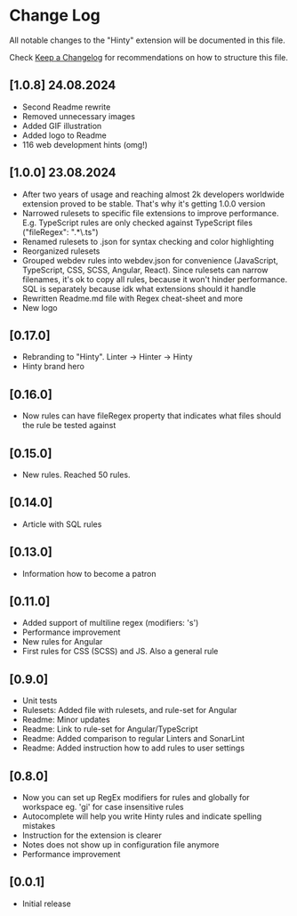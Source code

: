 # Change Log

All notable changes to the "Hinty" extension will be documented in this file.

Check [Keep a Changelog](http://keepachangelog.com/) for recommendations on how to structure this file.

## [1.0.8] 24.08.2024

- Second Readme rewrite
- Removed unnecessary images
- Added GIF illustration
- Added logo to Readme
- 116 web development hints (omg!)

## [1.0.0] 23.08.2024

- After two years of usage and reaching almost 2k developers worldwide extension proved to be stable. That's why it's getting 1.0.0 version
- Narrowed rulesets to specific file extensions to improve performance. E.g. TypeScript rules are only checked against TypeScript files ("fileRegex": ".*\\.ts")
- Renamed rulesets to .json for syntax checking and color highlighting
- Reorganized rulesets
- Grouped webdev rules into webdev.json for convenience (JavaScript, TypeScript, CSS, SCSS, Angular, React). Since rulesets can narrow filenames, it's ok to copy all rules, because it won't hinder performance. SQL is separately because idk what extensions should it handle
- Rewritten Readme.md file with Regex cheat-sheet and more
- New logo

## [0.17.0]

- Rebranding to "Hinty". Linter -> Hinter -> Hinty
- Hinty brand hero

## [0.16.0]

- Now rules can have fileRegex property that indicates what files should the rule be tested against

## [0.15.0]

- New rules. Reached 50 rules.

## [0.14.0]

- Article with SQL rules

## [0.13.0]

- Information how to become a patron

## [0.11.0]

- Added support of multiline regex (modifiers: 's')
- Performance improvement
- New rules for Angular
- First rules for CSS (SCSS) and JS. Also a general rule

## [0.9.0]

- Unit tests
- Rulesets: Added file with rulesets, and rule-set for Angular
- Readme: Minor updates
- Readme: Link to rule-set for Angular/TypeScript
- Readme: Added comparison to regular Linters and SonarLint
- Readme: Added instruction how to add rules to user settings

## [0.8.0]

- Now you can set up RegEx modifiers for rules and globally for workspace eg. 'gi' for case insensitive rules
- Autocomplete will help you write Hinty rules and indicate spelling mistakes
- Instruction for the extension is clearer
- Notes does not show up in configuration file anymore
- Performance improvement

## [0.0.1]

- Initial release
